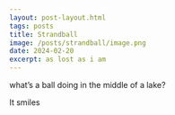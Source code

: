```yaml
---
layout: post-layout.html
tags: posts
title: Strandball
image: /posts/strandball/image.png
date: 2024-02-20
excerpt: as lost as i am
---
```


what’s a ball doing in the middle of a lake?

It smiles